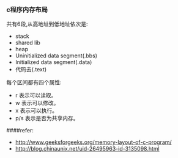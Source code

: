 ### c程序内存布局
共有6段,从高地址到低地址依次是:

 - stack
 - shared lib
 - heap
 - Uninitialized data segment(.bbs)
 - Initialized data segment(.data)
 - 代码去(.text) 


每个区间都有四个属性:

 - r 表示可以读取。
 - w 表示可以修改。
 - x 表示可以执行。
 - p/s 表示是否为共享内存。

####refer:
- http://www.geeksforgeeks.org/memory-layout-of-c-program/
- http://blog.chinaunix.net/uid-26495963-id-3135098.html

